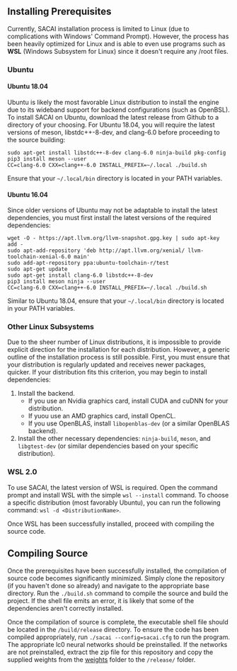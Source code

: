 ## Installing Prerequisites
Currently, SACAI installation process is limited to Linux (due to complications with Windows' Command Prompt). However, the process has been heavily optimized for Linux and is able to even use programs such as **WSL** (Windows Subsystem for Linux) since it doesn't require any /root files. 

### Ubuntu
#### Ubuntu 18.04
Ubuntu is likely the most favorable Linux distribution to install the engine due to its wideband support for backend configurations (such as OpenBSL). To install SACAI on Ubuntu, download the latest release from Github to a directory of your choosing. For Ubuntu 18.04, you will require the latest versions of meson, libstdc++-8-dev, and clang-6.0 before proceeding to the source building:
```
sudo apt-get install libstdc++-8-dev clang-6.0 ninja-build pkg-config
pip3 install meson --user
CC=clang-6.0 CXX=clang++-6.0 INSTALL_PREFIX=~/.local ./build.sh
```
Ensure that your `~/.local/bin` directory is located in your PATH variables. 

#### Ubuntu 16.04
Since older versions of Ubuntu may not be adaptable to install the latest dependencies, you must first install the latest versions of the required dependencies:
```
wget -O - https://apt.llvm.org/llvm-snapshot.gpg.key | sudo apt-key add -
sudo apt-add-repository 'deb http://apt.llvm.org/xenial/ llvm-toolchain-xenial-6.0 main'
sudo add-apt-repository ppa:ubuntu-toolchain-r/test
sudo apt-get update
sudo apt-get install clang-6.0 libstdc++-8-dev
pip3 install meson ninja --user
CC=clang-6.0 CXX=clang++-6.0 INSTALL_PREFIX=~/.local ./build.sh
```
Similar to Ubuntu 18.04, ensure that your `~/.local/bin` directory is located in your PATH variables.

### Other Linux Subsystems
Due to the sheer number of Linux distributions, it is impossible to provide explicit direction for the installation for each distribution. However, a generic outline of the installation process is still possible.
First, you must ensure that your distribution is regularly updated and receives newer packages, quicker. If your distribution fits this criterion, you may begin to install dependencies:
1. Install the backend.
    - If you use an Nvidia graphics card, install CUDA and cuDNN for your distribution. 
    - If yuou use an AMD graphics card, install OpenCL. 
    - If you use OpenBLAS, install `libopenblas-dev` (or a similar OpenBLAS backend).
2. Install the other necessary dependencies: `ninja-build`, `meson`, and `libgtest-dev` (or similar dependencies based on your specific distribution).

### WSL 2.0
To use SACAI, the latest version of WSL is required. Open the command prompt and install WSL with the simple `wsl --install` command. To choose a specific distribution (most favorably Ubuntu), you can run the following command: `wsl -d <DistributionName>`.

Once WSL has been successfully installed, proceed with compiling the source code.

## Compiling Source
Once the prerequisites have been successfully installed, the compilation of source code becomes significantly minimized. Simply clone the repository (if you haven't done so already) and navigate to the appropriate base directory. Run the `./build.sh` command to compile the source and build the project. If the shell file emits an error, it is likely that some of the dependencies aren't correctly installed. 

Once the compilation of source is complete, the executable shell file should be located in the `/build/release` directory. To ensure the code has been compiled appropriately, run `./sacai --config=sacai.cfg` to run the program. The appropriate lc0 neural networks should be preinstalled. If the networks are not preinstalled, extract the zip file for this repository and copy the supplied weights from the [weights](weights/) folder to the `/release/` folder.
